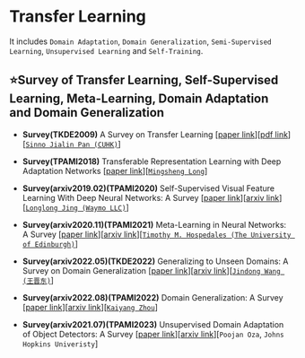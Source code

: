 # Transfer Learning

It includes `Domain Adaptation`, `Domain Generalization`, `Semi-Supervised Learning`, `Unsupervised Learning` and `Self-Training`.

## ⭐Survey of Transfer Learning, Self-Supervised Learning, Meta-Learning, Domain Adaptation and Domain Generalization

* **Survey(TKDE2009)** A Survey on Transfer Learning [[paper link](https://ieeexplore.ieee.org/abstract/document/5288526)][[pdf link](https://cse.hkust.edu.hk/~qyang/Docs/2009/tkde_transfer_learning.pdf)][[`Sinno Jialin Pan (CUHK)`](http://www.cse.cuhk.edu.hk/~sinnopan/)]

* **Survey(TPAMI2018)** Transferable Representation Learning with Deep Adaptation Networks [[paper link](https://ieeexplore.ieee.org/abstract/document/8454781)][[`Mingsheng Long`](http://ise.thss.tsinghua.edu.cn/~mlong/)]

* **Survey(arxiv2019.02)(TPAMI2020)** Self-Supervised Visual Feature Learning With Deep Neural Networks: A Survey [[paper link](https://ieeexplore.ieee.org/abstract/document/9086055)][[arxiv link](https://arxiv.org/abs/1902.06162)][[`Longlong Jing (Waymo LLC)`](https://longlong-jing.github.io/)]

* **Survey(arxiv2020.11)(TPAMI2021)** Meta-Learning in Neural Networks: A Survey [[paper link](https://ieeexplore.ieee.org/abstract/document/9428530)][[arxiv link](https://arxiv.org/abs/2004.05439)][[`Timothy M. Hospedales (The University of Edinburgh)`](https://homepages.inf.ed.ac.uk/thospeda/)]

* **Survey(arxiv2022.05)(TKDE2022)** Generalizing to Unseen Domains: A Survey on Domain Generalization [[paper link](https://ieeexplore.ieee.org/abstract/document/9782500)][[arxiv link](https://arxiv.org/abs/2103.03097)][[`Jindong Wang (王晋东)`](https://jd92.wang/)]

* **Survey(arxiv2022.08)(TPAMI2022)** Domain Generalization: A Survey [[paper link](https://ieeexplore.ieee.org/abstract/document/9847099/)][[arxiv link](https://arxiv.org/abs/2103.02503)][[`Kaiyang Zhou`](https://kaiyangzhou.github.io/)]

* **Survey(arxiv2021.07)(TPAMI2023)** Unsupervised Domain Adaptation of Object Detectors: A Survey [[paper link](https://ieeexplore.ieee.org/abstract/document/10075484)][[arxiv link](https://arxiv.org/abs/2105.13502)][`Poojan Oza`, `Johns Hopkins Univeristy`]
